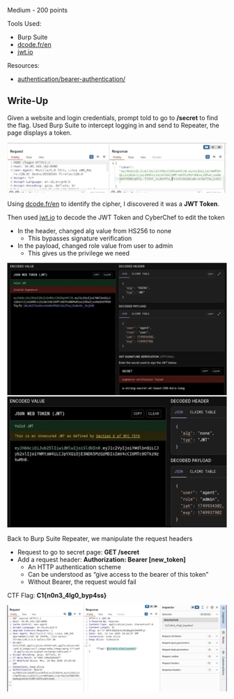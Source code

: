 Medium - 200 points

Tools Used:
* Burp Suite
* [dcode.fr/en](http://dcode.fr)
* [jwt.io](http://jwt.io)

Resources:
* [authentication/bearer-authentication/](https://swagger.io/docs/specification/v3_0/authentication/bearer-authentication/)

## Write-Up
Given a website and login credentials, prompt told to go to **/secret** to find the flag. Used Burp Suite to intercept logging in and send to Repeater, the page displays a token. 

![Burp Suite Intercept Login](../images/None_Shall_Pass1.png)

Using [dcode.fr/en](http://dcode.fr) to identify the cipher, I discovered it was a **JWT Token**.

Then used [jwt.io](http://jwt.io) to decode the JWT Token and CyberChef to edit the token
* In the header, changed alg value from HS256  to none
    * This bypasses signature verification
* In the payload, changed role value from user to admin
    * This gives us the privilege we need

![Burp Suite Intercept Login](../images/None_Shall_Pass2.png)
![Burp Suite Intercept Login](../images/None_Shall_Pass3.png)

Back to Burp Suite Repeater, we manipulate the request headers
- Request to go to secret page: **GET /secret**
- Add a request header: **Authorization: Bearer [new_token]**
    - An HTTP authentication scheme
    - Can be understood as “give access to the bearer of this token”
    - Without Bearer, the request would fail

CTF Flag: **C1{n0n3_4lg0_byp4ss}**

![Burp Suite Intercept Login](../images/None_Shall_Pass4.png)
